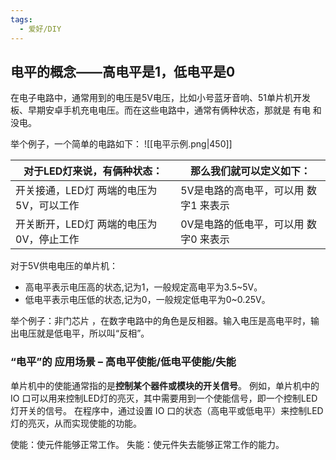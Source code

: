 ```yaml
---
tags:
  - 爱好/DIY
---
```


## 电平的概念——高电平是1，低电平是0
在电子电路中，通常用到的电压是5V电压，比如小号蓝牙音响、51单片机开发板、早期安卓手机充电电压。而在这些电路中，通常有俩种状态，那就是 有电 和 没电。

举个例子，一个简单的电路如下：
![[电平示例.png|450]]

| 对于LED灯来说，有俩种状态：         | 那么我们就可以定义如下：          |
| ----------------------- | --------------------- |
| 开关接通，LED灯 两端的电压为5V，可以工作 | 5V是电路的高电平，可以用 数字1 来表示 |
| 开关断开，LED灯 两端的电压为0V，停止工作 | 0V是电路的低电平，可以用 数字0 来表示 |
对于5V供电电压的单片机：
- 高电平表示电压高的状态,记为1，一般规定高电平为3.5~5V。
- 低电平表示电压低的状态,记为0，一般规定低电平为0~0.25V。

举个例子：非门芯片 ，在数字电路中的角色是反相器。输入电压是高电平时，输出电压就是低电平，所以叫“反相”。
### “电平”的 应用场景 – 高电平使能/低电平使能/失能

单片机中的使能通常指的是**控制某个器件或模块的开关信号**。
例如，单片机中的 IO 口可以用来控制LED灯的亮灭，其中需要用到一个使能信号，即一个控制LED灯开关的信号。
在程序中，通过设置 IO 口的状态（高电平或低电平）来控制LED灯的亮灭，从而实现使能的功能。


使能：使元件能够正常工作。
失能：使元件失去能够正常工作的能力。